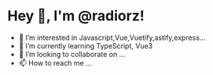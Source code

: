 # Hey 👋, I'm @radiorz!
- 👀 I’m interested in Javascript,Vue,Vuetify,astify,express...
- 🌱 I’m currently learning TypeScript, Vue3
- 💞️ I’m looking to collaborate on ...
- 📫 How to reach me ...

<!---
radiorz/radiorz is a ✨ special ✨ repository because its `README.md` (this file) appears on your GitHub profile.
You can click the Preview link to take a look at your changes.
--->
